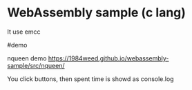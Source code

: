 # WebAssembly sample (c lang)

It use emcc

#demo

nqueen demo
https://1984weed.github.io/webassembly-sample/src/nqueen/

You click buttons, then spent time is showd as console.log
